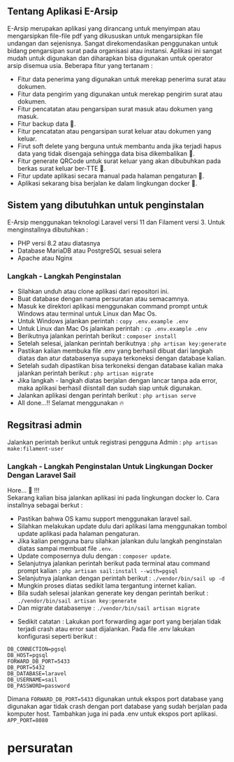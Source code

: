 ## Tentang Aplikasi E-Arsip

E-Arsip merupakan aplikasi yang dirancang untuk menyimpan atau mengarsipkan file-file pdf yang dikususkan untuk mengarsipkan file undangan dan sejenisnya. Sangat direkomendasikan penggunakan untuk bidang pengarsipan surat pada organisasi atau instansi. Aplikasi ini sangat mudah untuk digunakan dan diharapkan bisa digunakan untuk operator arsip disemua usia. Beberapa fitur yang tertanam :

- Fitur data penerima yang digunakan untuk merekap penerima surat atau dokumen.
- Fitur data pengirim yang digunakan untuk merekap pengirim surat atau dokumen.
- Fitur pencatatan atau pengarsipan surat masuk atau dokumen yang masuk.
- Fitur backup data 🚀.
- Fitur pencatatan atau pengarsipan surat keluar atau dokumen yang keluar.
- Firut soft delete yang berguna untuk membantu anda jika terjadi hapus data yang tidak disengaja sehingga data bisa dikembalikan 🚀.
- Fitur generate QRCode untuk surat keluar yang akan dibubuhkan pada berkas surat keluar ber-TTE 🚀.
- Fitur update aplikasi secara manual pada halaman pengaturan 🚀.
- Aplikasi sekarang bisa berjalan ke dalam lingkungan docker 🚀.

## Sistem yang dibutuhkan untuk penginstalan

E-Arsip menggunakan teknologi Laravel versi 11 dan Filament versi 3. Untuk menginstallnya dibutuhkan :

- PHP versi 8.2 atau diatasnya
- Database MariaDB atau PostgreSQL sesuai selera
- Apache atau Nginx

### Langkah - Langkah Penginstalan

- Silahkan unduh atau clone aplikasi dari repositori ini.
- Buat database dengan nama persuratan atau semacamnya.
- Masuk ke direktori aplikasi menggunakan command prompt untuk Windows atau terminal untuk Linux dan Mac Os.
- Untuk Windows jalankan perintah : ```copy .env.example .env```
- Untuk Linux dan Mac Os jalankan perintah : ```cp .env.example .env```
- Berikutnya jalankan perintah berikut : ```composer install```
- Setelah selesai, jalankan perintah berikutnya : ```php artisan key:generate```
- Pastikan kalian membuka file .env yang berhasil dibuat dari langkah diatas dan atur databasenya supaya terkoneksi dengan database kalian.
- Setelah sudah dipastikan bisa terkoneksi dengan database kalian maka jalankan perintah berikut : ```php artisan migrate```
- Jika langkah - langkah diatas berjalan dengan lancar tanpa ada error, maka aplikasi berhasil diisntall dan sudah siap untuk digunakan.
- Jalankan aplikasi dengan perintah berikut :  ```php artisan serve```
- All done...!! Selamat menggunakan 🔥

## Regsitrasi admin

Jalankan perintah berikut untuk registrasi pengguna Admin : ```php artisan make:filament-user```

### Langkah - Langkah Penginstalan Untuk Lingkungan Docker Dengan Laravel Sail

Hore... 🎉 !!!  
Sekarang kalian bisa jalankan aplikasi ini pada lingkungan docker lo. Cara installnya sebagai berkut :

- Pastikan bahwa OS kamu support menggunakan laravel sail.
- Silahkan melakukan update dulu dari aplikasi lama menggunakan tombol update aplikasi pada halaman pengaturan.
- Jika kalian pengguna baru silahkan jalankan dulu langkah penginstalan diatas sampai membuat file ```.env```. 
- Update composernya dulu dengan : ```composer update```. 
- Selanjutnya jalankan perintah berikut pada terminal atau command prompt kalian :  ```php artisan sail:install --with=pgsql```
- Selanjutnya jalankan dengan perintah berikut : ```./vendor/bin/sail up -d```
- Mungkin proses diatas sedikit lama tergantung internet kalian.
- Bila sudah selesai jalankan generate key dengan perintah berikut : ```./vendor/bin/sail artisan key:generate```
- Dan migrate databasenye : ```./vendor/bin/sail artisan migrate```

* Sedikit catatan :
Lakukan port forwarding agar port yang berjalan tidak terjadi crash atau error saat dijalankan. Pada file .env lakukan konfigurasi seperti berikut :

```env
DB_CONNECTION=pgsql  
DB_HOST=pgsql  
FORWARD_DB_PORT=5433  
DB_PORT=5432  
DB_DATABASE=laravel  
DB_USERNAME=sail  
DB_PASSWORD=password  
```

Dimana ```FORWARD_DB_PORT=5433``` digunakan untuk ekspos port database yang digunakan agar tidak crash dengan port database yang sudah berjalan pada komputer host.
Tambahkan juga ini pada .env untuk ekspos port aplikasi.
```APP_PORT=8080```

# persuratan
